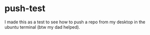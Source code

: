 # push-test
I made this as a test to see how to push a repo from my desktop in the ubuntu terminal (btw my dad helped).
